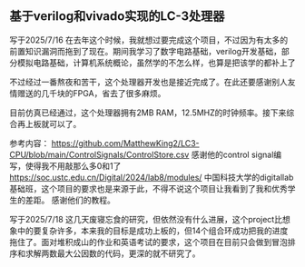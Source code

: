 ## 基于verilog和vivado实现的LC-3处理器
写于2025/7/16
在去年这个时候，我就想过要完成这个项目，不过因为有太多的前置知识漏洞而拖到了现在。期间我学习了数字电路基础，verilog开发基础，部分模拟电路基础，计算机系统概论，虽然学的不怎么样，也算是把该学的都补上了

不过经过一番熬夜和苦干，这个处理器开发也是接近完成了。在此还要感谢别人友情赠送的几千块的FPGA，省去了很多麻烦。

目前仿真已经通过，这个处理器拥有2MB RAM，12.5MHZ的时钟频率。接下来综合再上板就可以了。

参考内容：
https://github.com/MatthewKing2/LC3-CPU/blob/main/ControlSignals/ControlStore.csv
感谢他的control signal编写，使得我不用敲那么多0和1了
https://soc.ustc.edu.cn/Digital/2024/lab8/modules/
中国科技大学的digitallab基础班，这个项目的要求也是来源于此，不得不说这个项目让我看到了我和优秀学生的差距。
感谢他们的教程。

写于2025/7/18
这几天废寝忘食的研究，但依然没有什么进展，这个project比想象中的要复杂许多，本来我的目标是成功上板的，但14个组合环成功把我的进度拖住了。面对堆积成山的作业和英语考试的要求，这个项目在目前只会做到冒泡排序和求解两数最大公因数的代码，更深的就不研究了。